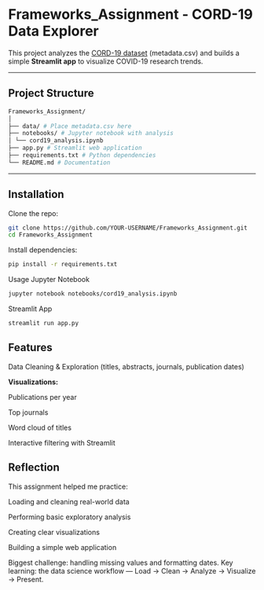 #  Frameworks_Assignment - CORD-19 Data Explorer

This project analyzes the [CORD-19 dataset](https://www.kaggle.com/allen-institute-for-ai/CORD-19-research-challenge) (metadata.csv) and builds a simple **Streamlit app** to visualize COVID-19 research trends.

---

##  Project Structure
```bash
Frameworks_Assignment/
│
├── data/ # Place metadata.csv here
├── notebooks/ # Jupyter notebook with analysis
│ └── cord19_analysis.ipynb
├── app.py # Streamlit web application
├── requirements.txt # Python dependencies
└── README.md # Documentation
```
---

##  Installation
Clone the repo:
```bash
git clone https://github.com/YOUR-USERNAME/Frameworks_Assignment.git
cd Frameworks_Assignment
```

Install dependencies:
```bash
pip install -r requirements.txt
```
 Usage
Jupyter Notebook
```bash
jupyter notebook notebooks/cord19_analysis.ipynb
```

Streamlit App
```bash
streamlit run app.py
```

## Features

Data Cleaning & Exploration (titles, abstracts, journals, publication dates)

**Visualizations:**

Publications per year

Top journals

Word cloud of titles

Interactive filtering with Streamlit

## Reflection

This assignment helped me practice:

Loading and cleaning real-world data

Performing basic exploratory analysis

Creating clear visualizations

Building a simple web application

Biggest challenge: handling missing values and formatting dates.
Key learning: the data science workflow — Load → Clean → Analyze → Visualize → Present.
